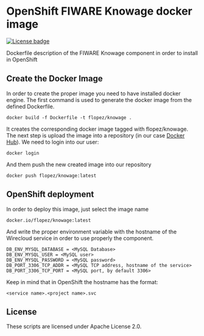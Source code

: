 # OpenShift FIWARE Knowage docker image
[![License badge](https://img.shields.io/badge/license-Apache_2.0-blue.svg)](https://opensource.org/licenses/Apache-2.0)

Dockerfile description of the FIWARE Knowage component in order to install in OpenShift

## Create the Docker Image

In order to create the proper image you need to have installed docker engine.
The first command is used to generate the docker image from the defined Dockerfile.

```
docker build -f Dockerfile -t flopez/knowage .
```

It creates the corresponding docker image tagged with flopez/knowage. The next step is
upload the image into a repository (in our case [Docker Hub](https://hub.docker.com/)).
We need to login into our user:

```
docker login
```

And them push the new created image into our repository

```
docker push flopez/knowage:latest
```

## OpenShift deployment

In order to deploy this image, just select the image name

```
docker.io/flopez/knowage:latest
```

And write the proper environment variable with the hostname of the Wirecloud service 
in order to use properly the component.

```
DB_ENV_MYSQL_DATABASE = <MySQL Database>
DB_ENV_MYSQL_USER = <MySQL user>
DB_ENV_MYSQL_PASSWORD = <MySQL password>
DB_PORT_3306_TCP_ADDR = <MySQL TCP address, hostname of the service>
DB_PORT_3306_TCP_PORT = <MySQL port, by default 3306>
```

Keep in mind that in OpenShift the hostname has the format:

```
<service name>.<project name>.svc
```

## License

These scripts are licensed under Apache License 2.0.
